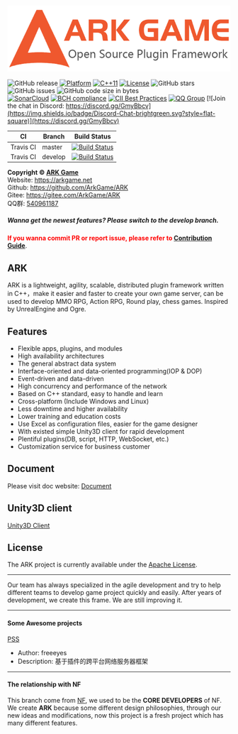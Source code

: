 ![logo](https://github.com/ArkGame/ARK/raw/gh-pages/_images/logo.png)

![GitHub release](https://img.shields.io/github/release/ArkGame/ARK.svg?style=flat-square)
[![Platform](https://img.shields.io/badge/Platform-Linux,%20Windows-green.svg?style=flat-square)](https://github.com/ArkGame/ARK)
[![C++11](https://img.shields.io/badge/C++-11-4c7e9f.svg?style=flat-square)](https://github.com/ArkGame/ARK)
[![License](https://img.shields.io/github/license/ArkGame/ARK.svg?colorB=f48041&style=flat-square)](https://opensource.org/licenses/Apache-2.0)
![GitHub stars](https://img.shields.io/github/stars/ArkGame/ARK.svg?style=flat-square&label=Stars)
![GitHub issues](https://img.shields.io/github/issues-raw/ArkGame/ARK.svg?style=flat-square)
![GitHub code size in bytes](https://img.shields.io/github/languages/code-size/ArkGame/ARK.svg?style=flat-square)  
[![SonarCloud](https://sonarcloud.io/api/project_badges/measure?project=ark&metric=alert_status)](https://sonarcloud.io/dashboard/index/ark)
[![BCH compliance](https://bettercodehub.com/edge/badge/ArkGame/ARK?branch=master)](https://bettercodehub.com/)
[![CII Best Practices](https://bestpractices.coreinfrastructure.org/projects/1916/badge)](https://bestpractices.coreinfrastructure.org/projects/1916)
[![QQ Group](https://img.shields.io/badge/Chat%20on-QQ%20Group-orange.svg?longCache=true&style=flat-square)](https://shang.qq.com/wpa/qunwpa?idkey=1b8394bd9a42ba46606200a44911c1c6161235a38aecce95158ca646c2bafd81)
[![Join the chat in Discord: https://discord.gg/GmyBbcv](https://img.shields.io/badge/Discord-Chat-brightgreen.svg?style=flat-square)](https://discord.gg/GmyBbcv)

| CI | Branch | Build Status |
| - | - | - |
| Travis CI | master | [![Build Status](https://travis-ci.org/ArkGame/ARK.svg?branch=master)](https://travis-ci.org/ArkGame/ARK) |
| Travis CI | develop | [![Build Status](https://travis-ci.org/ArkGame/ARK.svg?branch=develop)](https://travis-ci.org/ArkGame/ARK) |

**Copyright © [ARK Game](https://arkgame.net "ARK Game")**   
Website: https://arkgame.net  
Github: https://github.com/ArkGame/ARK  
Gitee: https://gitee.com/ArkGame/ARK  
QQ群: [540961187](https://shang.qq.com/wpa/qunwpa?idkey=1b8394bd9a42ba46606200a44911c1c6161235a38aecce95158ca646c2bafd81)

##### Wanna get the newest features? Please switch to the develop branch.

**<font color=red>If you wanna commit PR or report issue, please refer to [Contribution Guide](https://github.com/ArkGame/ARK/blob/master/.github/CONTRIBUTING.md)</font>**.

## ARK
ARK is a lightweight, agility, scalable, distributed plugin framework written in C++，make it easier and faster to create your own game server, can be used to develop MMO RPG, Action RPG, Round play, chess games. Inspired by UnrealEngine and Ogre.

## Features

- Flexible apps, plugins, and modules
- High availability architectures
- The general abstract data system
- Interface-oriented and data-oriented programming(IOP & DOP)
- Event-driven and data-driven
- High concurrency and performance of the network
- Based on C++ standard, easy to handle and learn
- Cross-platform (Include Windows and Linux)
- Less downtime and higher availability
- Lower training and education costs
- Use Excel as configuration files, easier for the game designer
- With existed simple Unity3D client for rapid development
- Plentiful plugins(DB, script, HTTP, WebSocket, etc.)
- Customization service for business customer

## Document

Please visit doc website: [Document](https://docs.arkgame.net/ARK/)

## Unity3D client

[Unity3D Client](https://github.com/ArkGame/ArkClient-Unity3D)

## License

The ARK project is currently available under the [Apache License](https://github.com/ArkGame/ARK/blob/master/LICENSE).

----------

Our team has always specialized in the agile development and try to help different teams to develop game project quickly and easily. After years of development, we create this frame. We are still improving it.

----------

#### Some Awesome projects

[PSS](https://github.com/freeeyes/PSS)
- Author: freeeyes
- Description: 基于插件的跨平台网络服务器框架

----------

#### The relationship with NF

This branch come from [NF](https://github.com/ketoo/NoahGameFrame), we used to be the **CORE DEVELOPERS** of NF. We create **ARK** because some different design philosophies, through our new ideas and modifications, now this project is a fresh project which has many different features.
